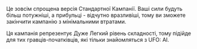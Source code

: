 Це зовсім спрощена версія Стандартної Кампанії. Ваші сили будуть більш
потужніші, а прибульці - відчутно вразливіші, тому ви зможете закінчити
кампанію з мінімальними втратами.

Ця кампанія репрезентує Дуже Легкий рівень складності, тому підійде для
тих гравців-початківців, які тільки знайомляться з UFO: AI.